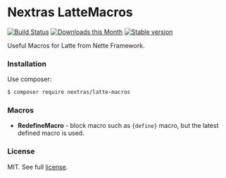 Nextras LatteMacros
===================

[![Build Status](https://travis-ci.org/nextras/latte-macros.svg?branch=master)](https://travis-ci.org/nextras/latte-macros)
[![Downloads this Month](https://img.shields.io/packagist/dm/nextras/latte-macros.svg?style=flat)](https://packagist.org/packages/nextras/latte-macros)
[![Stable version](http://img.shields.io/packagist/v/nextras/latte-macros.svg?style=flat)](https://packagist.org/packages/nextras/latte-macros)

Useful Macros for Latte from Nette Framework.

### Installation

Use composer:

```bash
$ composer require nextras/latte-macros
```

### Macros

- **RedefineMacro** - block macro such as `{define}` macro, but the latest defined macro is used.

### License

MIT. See full [license](license.md).
